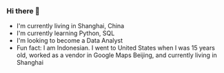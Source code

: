 ### Hi there 👋

- I'm currently living in Shanghai, China
- I'm currently learning Python, SQL
- I'm looking to become a Data Analyst 
- Fun fact: I am Indonesian. I went to United States when I was 15 years old, worked as a vendor in Google Maps Beijing, and currently living in Shanghai
<!--
**Clovil/clovil** is a ✨ _special_ ✨ repository because its `README.md` (this file) appears on your GitHub profile.

Here are some ideas to get you started:

- 🔭 I’m currently working on ...
- 🌱 I’m currently learning ...
- 👯 I’m looking to collaborate on ...
- 🤔 I’m looking for help with ...
- 💬 Ask me about ...
- 📫 How to reach me: ...
- 😄 Pronouns: ...
- ⚡ Fun fact: ...
-->
